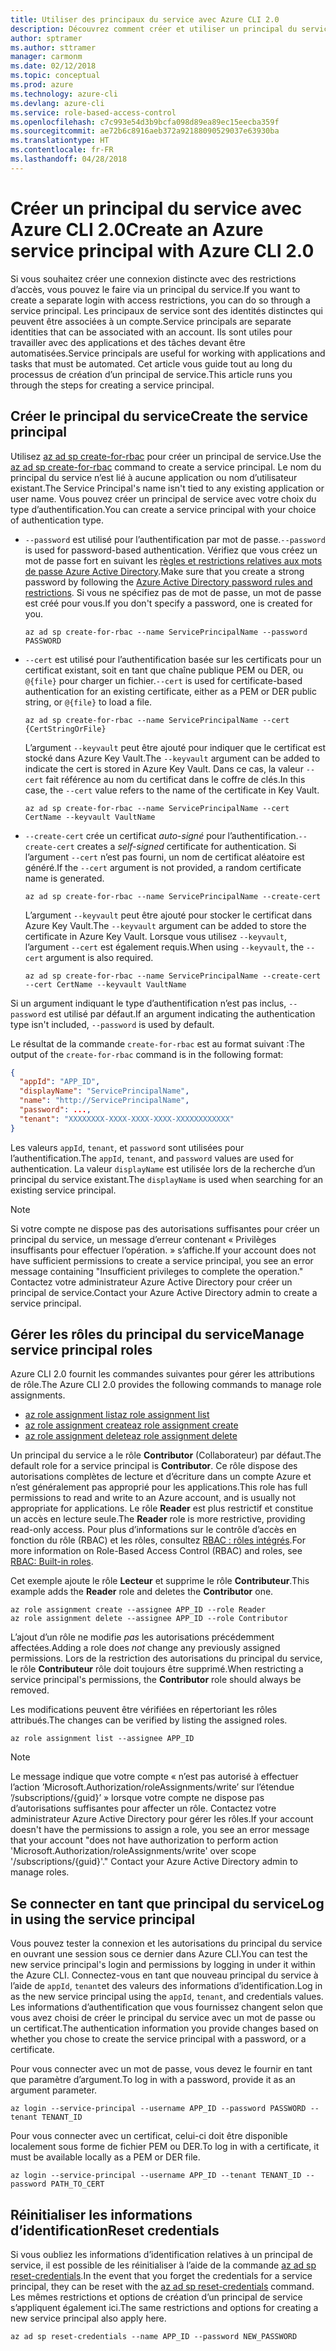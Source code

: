 ```yaml
---
title: Utiliser des principaux du service avec Azure CLI 2.0
description: Découvrez comment créer et utiliser un principal du service avec Azure CLI 2.0.
author: sptramer
ms.author: sttramer
manager: carmonm
ms.date: 02/12/2018
ms.topic: conceptual
ms.prod: azure
ms.technology: azure-cli
ms.devlang: azure-cli
ms.service: role-based-access-control
ms.openlocfilehash: c7c993e54d3b9bcfa098d89ea89ec15eecba359f
ms.sourcegitcommit: ae72b6c8916aeb372a92188090529037e63930ba
ms.translationtype: HT
ms.contentlocale: fr-FR
ms.lasthandoff: 04/28/2018
---
```

# <a name="create-an-azure-service-principal-with-azure-cli-20"></a><span data-ttu-id="26936-103">Créer un principal du service avec Azure CLI 2.0</span><span class="sxs-lookup"><span data-stu-id="26936-103">Create an Azure service principal with Azure CLI 2.0</span></span>

<span data-ttu-id="26936-104">Si vous souhaitez créer une connexion distincte avec des restrictions d’accès, vous pouvez le faire via un principal du service.</span><span class="sxs-lookup"><span data-stu-id="26936-104">If you want to create a separate login with access restrictions, you can do so through a service principal.</span></span> <span data-ttu-id="26936-105">Les principaux de service sont des identités distinctes qui peuvent être associées à un compte.</span><span class="sxs-lookup"><span data-stu-id="26936-105">Service principals are separate identities that can be associated with an account.</span></span> <span data-ttu-id="26936-106">Ils sont utiles pour travailler avec des applications et des tâches devant être automatisées.</span><span class="sxs-lookup"><span data-stu-id="26936-106">Service principals are useful for working with applications and tasks that must be automated.</span></span> <span data-ttu-id="26936-107">Cet article vous guide tout au long du processus de création d’un principal de service.</span><span class="sxs-lookup"><span data-stu-id="26936-107">This article runs you through the steps for creating a service principal.</span></span>

## <a name="create-the-service-principal"></a><span data-ttu-id="26936-108">Créer le principal du service</span><span class="sxs-lookup"><span data-stu-id="26936-108">Create the service principal</span></span>

<span data-ttu-id="26936-109">Utilisez [az ad sp create-for-rbac](/cli/azure/ad/sp#az-ad-sp-create-for-rbac) pour créer un principal de service.</span><span class="sxs-lookup"><span data-stu-id="26936-109">Use the [az ad sp create-for-rbac](/cli/azure/ad/sp#az-ad-sp-create-for-rbac) command to create a service principal.</span></span> <span data-ttu-id="26936-110">Le nom du principal du service n’est lié à aucune application ou nom d’utilisateur existant.</span><span class="sxs-lookup"><span data-stu-id="26936-110">The Service Principal's name isn't tied to any existing application or user name.</span></span> <span data-ttu-id="26936-111">Vous pouvez créer un principal de service avec votre choix du type d’authentification.</span><span class="sxs-lookup"><span data-stu-id="26936-111">You can create a service principal with your choice of authentication type.</span></span>

* <span data-ttu-id="26936-112">`--password` est utilisé pour l’authentification par mot de passe.</span><span class="sxs-lookup"><span data-stu-id="26936-112">`--password` is used for password-based authentication.</span></span> <span data-ttu-id="26936-113">Vérifiez que vous créez un mot de passe fort en suivant les [règles et restrictions relatives aux mots de passe Azure Active Directory](/azure/active-directory/active-directory-passwords-policy).</span><span class="sxs-lookup"><span data-stu-id="26936-113">Make sure that you create a strong password by following the [Azure Active Directory password rules and restrictions](/azure/active-directory/active-directory-passwords-policy).</span></span> <span data-ttu-id="26936-114">Si vous ne spécifiez pas de mot de passe, un mot de passe est créé pour vous.</span><span class="sxs-lookup"><span data-stu-id="26936-114">If you don't specify a password, one is created for you.</span></span>

  ```azurecli
  az ad sp create-for-rbac --name ServicePrincipalName --password PASSWORD
  ```

* <span data-ttu-id="26936-115">`--cert` est utilisé pour l’authentification basée sur les certificats pour un certificat existant, soit en tant que chaîne publique PEM ou DER, ou `@{file}` pour charger un fichier.</span><span class="sxs-lookup"><span data-stu-id="26936-115">`--cert` is used for certificate-based authentication for an existing certificate, either as a PEM or DER public string, or `@{file}` to load a file.</span></span>

  ```azurecli
  az ad sp create-for-rbac --name ServicePrincipalName --cert {CertStringOrFile} 
  ```

  <span data-ttu-id="26936-116">L’argument `--keyvault` peut être ajouté pour indiquer que le certificat est stocké dans Azure Key Vault.</span><span class="sxs-lookup"><span data-stu-id="26936-116">The `--keyvault` argument can be added to indicate the cert is stored in Azure Key Vault.</span></span> <span data-ttu-id="26936-117">Dans ce cas, la valeur `--cert` fait référence au nom du certificat dans le coffre de clés.</span><span class="sxs-lookup"><span data-stu-id="26936-117">In this case, the `--cert` value refers to the name of the certificate in Key Vault.</span></span>

  ```azurecli
  az ad sp create-for-rbac --name ServicePrincipalName --cert CertName --keyvault VaultName
  ```

* <span data-ttu-id="26936-118">`--create-cert` crée un certificat _auto-signé_ pour l’authentification.</span><span class="sxs-lookup"><span data-stu-id="26936-118">`--create-cert` creates a _self-signed_ certificate for authentication.</span></span> <span data-ttu-id="26936-119">Si l’argument `--cert` n’est pas fourni, un nom de certificat aléatoire est généré.</span><span class="sxs-lookup"><span data-stu-id="26936-119">If the `--cert` argument is not provided, a random certificate name is generated.</span></span>

  ```azurecli
  az ad sp create-for-rbac --name ServicePrincipalName --create-cert
  ```

  <span data-ttu-id="26936-120">L’argument `--keyvault` peut être ajouté pour stocker le certificat dans Azure Key Vault.</span><span class="sxs-lookup"><span data-stu-id="26936-120">The `--keyvault` argument can be added to store the certificate in Azure Key Vault.</span></span> <span data-ttu-id="26936-121">Lorsque vous utilisez `--keyvault`, l’argument `--cert` est également requis.</span><span class="sxs-lookup"><span data-stu-id="26936-121">When using `--keyvault`, the `--cert` argument is also required.</span></span>

  ```azurecli
  az ad sp create-for-rbac --name ServicePrincipalName --create-cert --cert CertName --keyvault VaultName
  ```

<span data-ttu-id="26936-122">Si un argument indiquant le type d’authentification n’est pas inclus, `--password` est utilisé par défaut.</span><span class="sxs-lookup"><span data-stu-id="26936-122">If an argument indicating the authentication type isn't included, `--password` is used by default.</span></span>

<span data-ttu-id="26936-123">Le résultat de la commande `create-for-rbac` est au format suivant :</span><span class="sxs-lookup"><span data-stu-id="26936-123">The output of the `create-for-rbac` command is in the following format:</span></span>

```json
{
  "appId": "APP_ID",
  "displayName": "ServicePrincipalName",
  "name": "http://ServicePrincipalName",
  "password": ...,
  "tenant": "XXXXXXXX-XXXX-XXXX-XXXX-XXXXXXXXXXXX"
}
```

<span data-ttu-id="26936-124">Les valeurs `appId`, `tenant`, et `password` sont utilisées pour l’authentification.</span><span class="sxs-lookup"><span data-stu-id="26936-124">The `appId`, `tenant`, and `password` values are used for authentication.</span></span> <span data-ttu-id="26936-125">La valeur `displayName` est utilisée lors de la recherche d’un principal du service existant.</span><span class="sxs-lookup"><span data-stu-id="26936-125">The `displayName` is used when searching for an existing service principal.</span></span>

> [!NOTE]
> <span data-ttu-id="26936-126">Si votre compte ne dispose pas des autorisations suffisantes pour créer un principal du service, un message d’erreur contenant « Privilèges insuffisants pour effectuer l’opération. » s’affiche.</span><span class="sxs-lookup"><span data-stu-id="26936-126">If your account does not have sufficient permissions to create a service principal, you see an error message containing "Insufficient privileges to complete the operation."</span></span> <span data-ttu-id="26936-127">Contactez votre administrateur Azure Active Directory pour créer un principal de service.</span><span class="sxs-lookup"><span data-stu-id="26936-127">Contact your Azure Active Directory admin to create a service principal.</span></span>

## <a name="manage-service-principal-roles"></a><span data-ttu-id="26936-128">Gérer les rôles du principal du service</span><span class="sxs-lookup"><span data-stu-id="26936-128">Manage service principal roles</span></span> 

<span data-ttu-id="26936-129">Azure CLI 2.0 fournit les commandes suivantes pour gérer les attributions de rôle.</span><span class="sxs-lookup"><span data-stu-id="26936-129">The Azure CLI 2.0 provides the following commands to manage role assignments.</span></span>

* [<span data-ttu-id="26936-130">az role assignment list</span><span class="sxs-lookup"><span data-stu-id="26936-130">az role assignment list</span></span>](/cli/azure/role/assignment#az-role-assignment-list)
* [<span data-ttu-id="26936-131">az role assignment create</span><span class="sxs-lookup"><span data-stu-id="26936-131">az role assignment create</span></span>](/cli/azure/role/assignment#az-role-assignment-create)
* [<span data-ttu-id="26936-132">az role assignment delete</span><span class="sxs-lookup"><span data-stu-id="26936-132">az role assignment delete</span></span>](/cli/azure/role/assignment#az-role-assignment-delete)

<span data-ttu-id="26936-133">Un principal du service a le rôle **Contributor** (Collaborateur) par défaut.</span><span class="sxs-lookup"><span data-stu-id="26936-133">The default role for a service principal is **Contributor**.</span></span> <span data-ttu-id="26936-134">Ce rôle dispose des autorisations complètes de lecture et d’écriture dans un compte Azure et n’est généralement pas approprié pour les applications.</span><span class="sxs-lookup"><span data-stu-id="26936-134">This role has full permissions to read and write to an Azure account, and is usually not appropriate for applications.</span></span> <span data-ttu-id="26936-135">Le rôle **Reader** est plus restrictif et constitue un accès en lecture seule.</span><span class="sxs-lookup"><span data-stu-id="26936-135">The **Reader** role is more restrictive, providing read-only access.</span></span>  <span data-ttu-id="26936-136">Pour plus d’informations sur le contrôle d’accès en fonction du rôle (RBAC) et les rôles, consultez [RBAC : rôles intégrés](/azure/active-directory/role-based-access-built-in-roles).</span><span class="sxs-lookup"><span data-stu-id="26936-136">For more information on Role-Based Access Control (RBAC) and roles, see [RBAC: Built-in roles](/azure/active-directory/role-based-access-built-in-roles).</span></span>

<span data-ttu-id="26936-137">Cet exemple ajoute le rôle **Lecteur** et supprime le rôle **Contributeur**.</span><span class="sxs-lookup"><span data-stu-id="26936-137">This example adds the **Reader** role and deletes the **Contributor** one.</span></span>

```azurecli
az role assignment create --assignee APP_ID --role Reader
az role assignment delete --assignee APP_ID --role Contributor
```

<span data-ttu-id="26936-138">L’ajout d’un rôle ne modifie _pas_ les autorisations précédemment affectées.</span><span class="sxs-lookup"><span data-stu-id="26936-138">Adding a role does _not_ change any previously assigned permissions.</span></span> <span data-ttu-id="26936-139">Lors de la restriction des autorisations du principal du service, le rôle __Contributeur__ rôle doit toujours être supprimé.</span><span class="sxs-lookup"><span data-stu-id="26936-139">When restricting a service principal's permissions, the __Contributor__ role should always be removed.</span></span>

<span data-ttu-id="26936-140">Les modifications peuvent être vérifiées en répertoriant les rôles attribués.</span><span class="sxs-lookup"><span data-stu-id="26936-140">The changes can be verified by listing the assigned roles.</span></span>

```azurecli
az role assignment list --assignee APP_ID
```

> [!NOTE] 
> <span data-ttu-id="26936-141">Le message indique que votre compte « n’est pas autorisé à effectuer l’action ’Microsoft.Authorization/roleAssignments/write’ sur l’étendue ’/subscriptions/{guid}’ » lorsque votre compte ne dispose pas d’autorisations suffisantes pour affecter un rôle. Contactez votre administrateur Azure Active Directory pour gérer les rôles.</span><span class="sxs-lookup"><span data-stu-id="26936-141">If your account doesn't have the permissions to assign a role, you see an error message that your account "does not have authorization to perform action 'Microsoft.Authorization/roleAssignments/write' over scope '/subscriptions/{guid}'." Contact your Azure Active Directory admin to manage roles.</span></span>

## <a name="log-in-using-the-service-principal"></a><span data-ttu-id="26936-142">Se connecter en tant que principal du service</span><span class="sxs-lookup"><span data-stu-id="26936-142">Log in using the service principal</span></span>

<span data-ttu-id="26936-143">Vous pouvez tester la connexion et les autorisations du principal du service en ouvrant une session sous ce dernier dans Azure CLI.</span><span class="sxs-lookup"><span data-stu-id="26936-143">You can test the new service principal's login and permissions by logging in under it within the Azure CLI.</span></span> <span data-ttu-id="26936-144">Connectez-vous en tant que nouveau principal du service à l’aide de `appId`, `tenant`et des valeurs des informations d’identification.</span><span class="sxs-lookup"><span data-stu-id="26936-144">Log in as the new service principal using the `appId`, `tenant`, and credentials values.</span></span> <span data-ttu-id="26936-145">Les informations d’authentification que vous fournissez changent selon que vous avez choisi de créer le principal du service avec un mot de passe ou un certificat.</span><span class="sxs-lookup"><span data-stu-id="26936-145">The authentication information you provide changes based on whether you chose to create the service principal with a password, or a certificate.</span></span>

<span data-ttu-id="26936-146">Pour vous connecter avec un mot de passe, vous devez le fournir en tant que paramètre d’argument.</span><span class="sxs-lookup"><span data-stu-id="26936-146">To log in with a password, provide it as an argument parameter.</span></span>

```azurecli
az login --service-principal --username APP_ID --password PASSWORD --tenant TENANT_ID
```

<span data-ttu-id="26936-147">Pour vous connecter avec un certificat, celui-ci doit être disponible localement sous forme de fichier PEM ou DER.</span><span class="sxs-lookup"><span data-stu-id="26936-147">To log in with a certificate, it must be available locally as a PEM or DER file.</span></span>

```azurecli
az login --service-principal --username APP_ID --tenant TENANT_ID --password PATH_TO_CERT
```
## <a name="reset-credentials"></a><span data-ttu-id="26936-148">Réinitialiser les informations d’identification</span><span class="sxs-lookup"><span data-stu-id="26936-148">Reset credentials</span></span>

<span data-ttu-id="26936-149">Si vous oubliez les informations d’identification relatives à un principal de service, il est possible de les réinitialiser à l’aide de la commande [az ad sp reset-credentials](https://docs.microsoft.com/en-us/cli/azure/ad/sp#az-ad-sp-reset-credentials).</span><span class="sxs-lookup"><span data-stu-id="26936-149">In the event that you forget the credentials for a service principal, they can be reset with the [az ad sp reset-credentials](https://docs.microsoft.com/en-us/cli/azure/ad/sp#az-ad-sp-reset-credentials) command.</span></span> <span data-ttu-id="26936-150">Les mêmes restrictions et options de création d’un principal de service s’appliquent également ici.</span><span class="sxs-lookup"><span data-stu-id="26936-150">The same restrictions and options for creating a new service principal also apply here.</span></span>

```azurecli
az ad sp reset-credentials --name APP_ID --password NEW_PASSWORD
```
